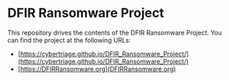 # DFIR Ransomware Project

This repository drives the contents of the DFIR Ransomware Project. You can find the project at the following URLs:
- [https://cybertriage.github.io/DFIR_Ransomware_Project/](https://cybertriage.github.io/DFIR_Ransomware_Project/)
- [https://DFIRRansomware.org](DFIRRansomware.org)
